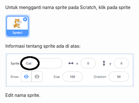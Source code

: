 Untuk mengganti nama sprite pada Scratch, klik pada sprite

![tangkapan layar](images/rename-info.png)

Informasi tentang sprite ada di atas:

![screenshot](images/rename-change.png)

Edit nama sprite.